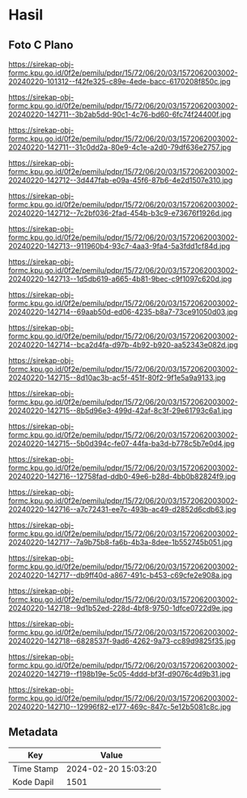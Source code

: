 # Hasil

## Foto C Plano

https://sirekap-obj-formc.kpu.go.id/0f2e/pemilu/pdpr/15/72/06/20/03/1572062003002-20240220-101312--f42fe325-c89e-4ede-bacc-6170208f850c.jpg

https://sirekap-obj-formc.kpu.go.id/0f2e/pemilu/pdpr/15/72/06/20/03/1572062003002-20240220-142711--3b2ab5dd-90c1-4c76-bd60-6fc74f24400f.jpg

https://sirekap-obj-formc.kpu.go.id/0f2e/pemilu/pdpr/15/72/06/20/03/1572062003002-20240220-142711--31c0dd2a-80e9-4c1e-a2d0-79df636e2757.jpg

https://sirekap-obj-formc.kpu.go.id/0f2e/pemilu/pdpr/15/72/06/20/03/1572062003002-20240220-142712--3d447fab-e09a-45f6-87b6-4e2d1507e310.jpg

https://sirekap-obj-formc.kpu.go.id/0f2e/pemilu/pdpr/15/72/06/20/03/1572062003002-20240220-142712--7c2bf036-2fad-454b-b3c9-e73676f1926d.jpg

https://sirekap-obj-formc.kpu.go.id/0f2e/pemilu/pdpr/15/72/06/20/03/1572062003002-20240220-142713--911960b4-93c7-4aa3-9fa4-5a3fdd1cf84d.jpg

https://sirekap-obj-formc.kpu.go.id/0f2e/pemilu/pdpr/15/72/06/20/03/1572062003002-20240220-142713--1d5db619-a665-4b81-9bec-c9f1097c620d.jpg

https://sirekap-obj-formc.kpu.go.id/0f2e/pemilu/pdpr/15/72/06/20/03/1572062003002-20240220-142714--69aab50d-ed06-4235-b8a7-73ce91050d03.jpg

https://sirekap-obj-formc.kpu.go.id/0f2e/pemilu/pdpr/15/72/06/20/03/1572062003002-20240220-142714--bca2d4fa-d97b-4b92-b920-aa52343e082d.jpg

https://sirekap-obj-formc.kpu.go.id/0f2e/pemilu/pdpr/15/72/06/20/03/1572062003002-20240220-142715--8d10ac3b-ac5f-451f-80f2-9f1e5a9a9133.jpg

https://sirekap-obj-formc.kpu.go.id/0f2e/pemilu/pdpr/15/72/06/20/03/1572062003002-20240220-142715--8b5d96e3-499d-42af-8c3f-29e61793c6a1.jpg

https://sirekap-obj-formc.kpu.go.id/0f2e/pemilu/pdpr/15/72/06/20/03/1572062003002-20240220-142715--5b0d394c-fe07-44fa-ba3d-b778c5b7e0d4.jpg

https://sirekap-obj-formc.kpu.go.id/0f2e/pemilu/pdpr/15/72/06/20/03/1572062003002-20240220-142716--12758fad-ddb0-49e6-b28d-4bb0b82824f9.jpg

https://sirekap-obj-formc.kpu.go.id/0f2e/pemilu/pdpr/15/72/06/20/03/1572062003002-20240220-142716--a7c72431-ee7c-493b-ac49-d2852d6cdb63.jpg

https://sirekap-obj-formc.kpu.go.id/0f2e/pemilu/pdpr/15/72/06/20/03/1572062003002-20240220-142717--7a9b75b8-fa6b-4b3a-8dee-1b552745b051.jpg

https://sirekap-obj-formc.kpu.go.id/0f2e/pemilu/pdpr/15/72/06/20/03/1572062003002-20240220-142717--db9ff40d-a867-491c-b453-c69cfe2e908a.jpg

https://sirekap-obj-formc.kpu.go.id/0f2e/pemilu/pdpr/15/72/06/20/03/1572062003002-20240220-142718--9d1b52ed-228d-4bf8-9750-1dfce0722d9e.jpg

https://sirekap-obj-formc.kpu.go.id/0f2e/pemilu/pdpr/15/72/06/20/03/1572062003002-20240220-142718--6828537f-9ad6-4262-9a73-cc89d9825f35.jpg

https://sirekap-obj-formc.kpu.go.id/0f2e/pemilu/pdpr/15/72/06/20/03/1572062003002-20240220-142719--f198b19e-5c05-4ddd-bf3f-d9076c4d9b31.jpg

https://sirekap-obj-formc.kpu.go.id/0f2e/pemilu/pdpr/15/72/06/20/03/1572062003002-20240220-142710--12996f82-e177-469c-847c-5e12b5081c8c.jpg


## Metadata

| Key        | Value               |
| ---------- | ------------------- |
| Time Stamp | 2024-02-20 15:03:20 |
| Kode Dapil | 1501                |



